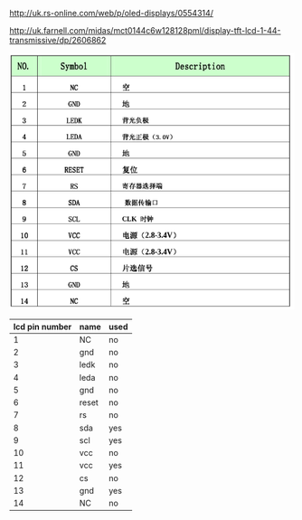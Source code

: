 <http://uk.rs-online.com/web/p/oled-displays/0554314/>

<http://uk.farnell.com/midas/mct0144c6w128128pml/display-tft-lcd-1-44-transmissive/dp/2606862>

![image](lcd_pinout.png)

| lcd pin number | name  | used |
| -------------- | ----- | ---- |
| 1              | NC    | no   |
| 2              | gnd   | no   |
| 3              | ledk  | no   |
| 4              | leda  | no   |
| 5              | gnd   | no   |
| 6              | reset | no   |
| 7              | rs    | no   |
| 8              | sda   | yes  |
| 9              | scl   | yes  |
| 10             | vcc   | no   |
| 11             | vcc   | yes  |
| 12             | cs    | no   |
| 13             | gnd   | yes  |
| 14             | NC    | no   |
